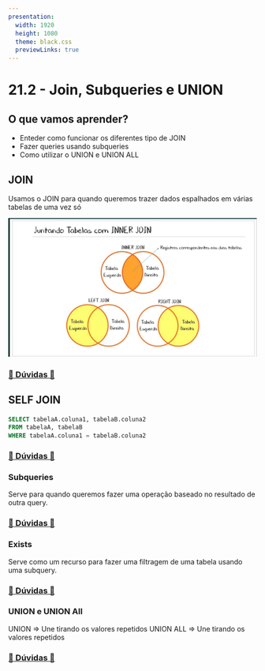 ```yaml
---
presentation:
  width: 1920
  height: 1080
  theme: black.css
  previewLinks: true
---
```


<!-- slide -->
# 21.2 - Join, Subqueries e UNION

<!-- slide vertical=true -->

## O que vamos aprender?

* Enteder como funcionar os diferentes tipo de JOIN
* Fazer queries usando subqueries
* Como utilizar o UNION e UNION ALL

<!-- slide -->

## JOIN

Usamos o JOIN para quando queremos trazer dados espalhados em várias tabelas de uma vez só

![image](images/tipos_de_join.png)

<!-- slide vertical=true -->

### [🤔 Dúvidas 🤔](https://wall.sli.do/event/cxcnx0en?section=f7e1666b-f6f6-4b7c-9572-1b90f5b0a1af)

<!-- slide -->

## SELF JOIN

```SQL
SELECT tabelaA.coluna1, tabelaB.coluna2
FROM tabelaA, tabelaB
WHERE tabelaA.coluna1 = tabelaB.coluna2
```

<!-- slide vertical=true -->

### [🤔 Dúvidas 🤔](https://wall.sli.do/event/cxcnx0en?section=f7e1666b-f6f6-4b7c-9572-1b90f5b0a1af)

<!-- slide -->

### Subqueries

Serve para quando queremos fazer uma operação baseado no resultado de outra query.

<!-- slide vertical=true -->

### [🤔 Dúvidas 🤔](https://wall.sli.do/event/cxcnx0en?section=f7e1666b-f6f6-4b7c-9572-1b90f5b0a1af)

<!-- slide -->

### Exists

Serve como um recurso para fazer uma filtragem de uma tabela usando uma subquery.

<!-- slide vertical=true -->

### [🤔 Dúvidas 🤔](https://wall.sli.do/event/cxcnx0en?section=f7e1666b-f6f6-4b7c-9572-1b90f5b0a1af)

<!-- slide -->

### UNION e UNION All

UNION => Une tirando os valores repetidos
UNION ALL => Une tirando os valores repetidos

<!-- slide vertical=true -->

### [🤔 Dúvidas 🤔](https://wall.sli.do/event/cxcnx0en?section=f7e1666b-f6f6-4b7c-9572-1b90f5b0a1af)




